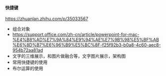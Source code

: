 #### 快捷键
https://zhuanlan.zhihu.com/p/35033567
- 组合对象
- https://support.office.com/zh-cn/article/powerpoint-for-mac-%E4%B8%AD%E7%9A%84%E9%94%AE%E7%9B%98%E5%BF%AB%E6%8D%B7%E6%96%B9%E5%BC%8F-f25f92b3-b0a8-4c60-aec8-954b72aa81ad
- 文字的三维展示，和图片做融合等，文字图片展示，架构图
- 常用快捷键的使用
- 布尔运算的使用